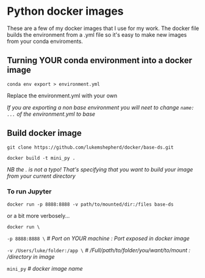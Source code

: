 # Python docker images

These are a few of my docker images that I use for my work. The docker file builds the environment from a .yml file so it's easy to make new images from your conda enviroments.

## Turning YOUR conda environment into a docker image

`conda env export > environment.yml`

Replace the environment.yml with your own

*If you are exporting a non base environment you will neet to change `name: ...` of the environment.yml to base*

## Build docker image

`git clone https://github.com/lukemshepherd/docker/base-ds.git`

`docker build -t mini_py .`

*NB the . is not a typo! That's specifying that you want to build your image from your current directory* 

### To run Jupyter

`docker run -p 8888:8888 -v path/to/mounted/dir:/files base-ds`

or a bit more verbosely...

`docker run \`

`-p 8888:8888 \` *# Port on YOUR machine : Port exposed in docker image*
     
`-v /Users/luke/folder:/app \` *# /Full/path/to/folder/you/want/to/mount : /directory in image*
      
`mini_py` *# docker image name*

